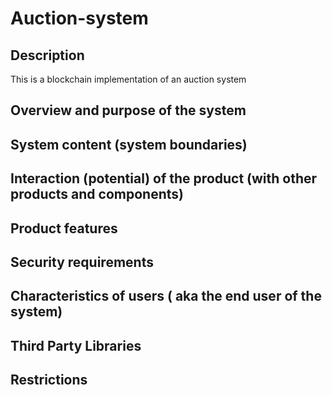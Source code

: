 # Auction-system

## Description

This is a blockchain implementation of an auction system

## Overview and purpose of the system

## System content (system boundaries)

## Interaction (potential) of the product (with other products and components)

## Product features

## Security requirements

## Characteristics of users ( aka the end user of the system)

## Third Party Libraries

## Restrictions
